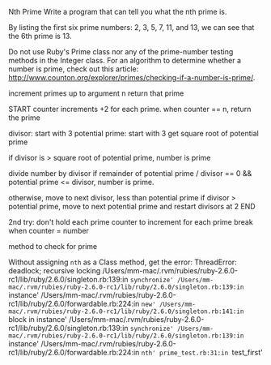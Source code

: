 Nth Prime
Write a program that can tell you what the nth prime is.

By listing the first six prime numbers: 2, 3, 5, 7, 11, and 13, we can see that the 6th prime is 13.

Do not use Ruby's Prime class nor any of the prime-number testing methods in the Integer class. For an algorithm to determine whether a number is prime, check out this article: http://www.counton.org/explorer/primes/checking-if-a-number-is-prime/.

increment primes up to argument n
return that prime

START
  counter increments +2 for each prime.
  when counter == n, return the prime

  divisor: start with 3
  potential prime: start with 3
  get square root of potential prime

  if divisor is > square root of potential prime, number is prime

  divide number by divisor
  if remainder of potential prime / divisor == 0  &&
     potential prime <= divisor, number is prime.


  otherwise, move to next divisor, less than potential prime
  if divisor > potential prime, move to next potential prime and restart divisors at 2
END   

2nd try:
don't hold each prime
counter to increment for each prime
break when counter = number

method to check for prime



Without assigning `nth` as a Class method, get the error:
ThreadError: deadlock; recursive locking
    /Users/mm-mac/.rvm/rubies/ruby-2.6.0-rc1/lib/ruby/2.6.0/singleton.rb:139:in `synchronize'
    /Users/mm-mac/.rvm/rubies/ruby-2.6.0-rc1/lib/ruby/2.6.0/singleton.rb:139:in `instance'
    /Users/mm-mac/.rvm/rubies/ruby-2.6.0-rc1/lib/ruby/2.6.0/forwardable.rb:224:in `new'
    /Users/mm-mac/.rvm/rubies/ruby-2.6.0-rc1/lib/ruby/2.6.0/singleton.rb:141:in `block in instance'
    /Users/mm-mac/.rvm/rubies/ruby-2.6.0-rc1/lib/ruby/2.6.0/singleton.rb:139:in `synchronize'
    /Users/mm-mac/.rvm/rubies/ruby-2.6.0-rc1/lib/ruby/2.6.0/singleton.rb:139:in `instance'
    /Users/mm-mac/.rvm/rubies/ruby-2.6.0-rc1/lib/ruby/2.6.0/forwardable.rb:224:in `nth'
    prime_test.rb:31:in `test_first'
